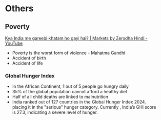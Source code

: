 # Others

## Poverty

[Kya India me gareebi khatam ho gayi hai? | Markets by Zerodha Hindi - YouTube](https://www.youtube.com/watch?v=v65L8vekQq0)

- Poverty is the worst form of violence - Mahatma Gandhi
- Accident of birth
- Accident of life

### Global Hunger Index

- In the African Continent, 1 out of 5 people go hungry daily
- 35% of the global population cannot afford a healthy diet
- Half of all child deaths are linked to malnutrition
- India ranked out of 127 countries in the Global Hunger Index 2024, placing it in the "serious" hunger category. Currently , India’s GHI score is 27.3, indicating a severe level of hunger.
